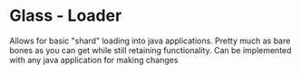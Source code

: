 # Glass - Loader
Allows for basic "shard" loading into java applications. Pretty much as bare bones as you can get while still retaining functionality.
Can be implemented with any java application for making changes